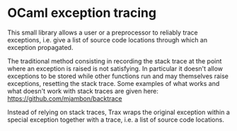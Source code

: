 OCaml exception tracing
=======================

This small library allows a user or a preprocessor to reliably
trace exceptions, i.e. give a list of source code locations
through which an exception propagated.

The traditional method consisting in recording the stack trace at the
point where an exception is raised is not satisfying. In particular
it doesn't allow exceptions to be stored while other functions run
and may themselves raise exceptions, resetting the stack trace. Some
examples of what works and what doesn't work with stack traces
are given here: https://github.com/mjambon/backtrace

Instead of relying on stack traces, Trax wraps the original exception
within a special exception together with a trace, i.e. a list of
source code locations.
